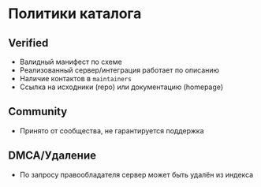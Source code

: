 # Политики каталога

## Verified
- Валидный манифест по схеме
- Реализованный сервер/интеграция работает по описанию
- Наличие контактов в `maintainers`
- Ссылка на исходники (repo) или документацию (homepage)

## Community
- Принято от сообщества, не гарантируется поддержка

## DMCA/Удаление
- По запросу правообладателя сервер может быть удалён из индекса
